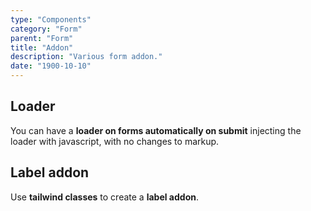 ```yaml
---
type: "Components"
category: "Form"
parent: "Form"
title: "Addon"
description: "Various form addon."
date: "1900-10-10"
---
```


## Loader

You can have a **loader on forms automatically on submit** injecting the loader with javascript, with no changes to markup.

<demo>
  <demoinline src="demos/components/form/loader">
  </demoinline>
</demo>

## Label addon

Use **tailwind classes** to create a **label addon**.

<demo>
  <demoinline src="demos/components/form/label-addon">
  </demoinline>
</demo>
